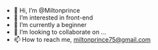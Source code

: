 - 👋 Hi, I’m @Miltonprince
- 👀 I’m interested in front-end 
- 🌱 I’m currently a beginner 
- 💞️ I’m looking to collaborate on ...
- 📫 How to reach me, miltonprince75@gmail.com

<!---
Miltonprince/Miltonprince is a ✨ special ✨ repository because its `README.md` (this file) appears on your GitHub profile.
You can click the Preview link to take a look at your changes.
--->
